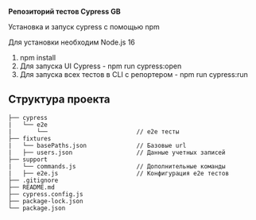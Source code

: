 **Репозиторий тестов Cypress GB**

Установка и запуск cypress с помощью npm


Для установки необходим Node.js 16

1. npm install
2. Для запуска UI Cypress - npm run cypress:open
3. Для запуска всех тестов в CLI с репортером - npm run cypress:run


## Структура проекта

```
├── cypress
|   └── e2e                      
|       └──                         // e2e тесты           
├── fixtures                   
|   └── basePaths.json              // Базовые url
|   ├── users.json                  // Данные учетных записей 
├── support
|   └── commands.js                 // Дополнительные команды 
|   ├── e2e.js                      // Конфигурация e2e тестов
├── .gitignore
├── README.md
├── cypress.config.js
├── package-lock.json
└── package.json
```

